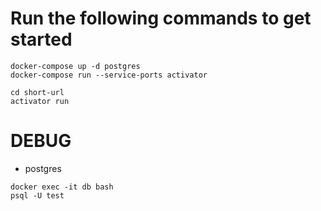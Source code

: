 # Run the following commands to get started

```
docker-compose up -d postgres
docker-compose run --service-ports activator 

cd short-url
activator run
```

# DEBUG

  - postgres
  ```
  docker exec -it db bash
  psql -U test
  ```
